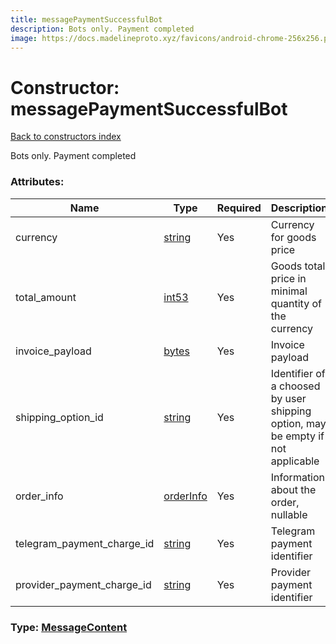 ```yaml
---
title: messagePaymentSuccessfulBot
description: Bots only. Payment completed
image: https://docs.madelineproto.xyz/favicons/android-chrome-256x256.png
---
```

# Constructor: messagePaymentSuccessfulBot  
[Back to constructors index](index.md)



Bots only. Payment completed

### Attributes:

| Name     |    Type       | Required | Description |
|----------|---------------|----------|-------------|
|currency|[string](../types/string.md) | Yes|Currency for goods price|
|total\_amount|[int53](../types/int53.md) | Yes|Goods total price in minimal quantity of the currency|
|invoice\_payload|[bytes](../types/bytes.md) | Yes|Invoice payload|
|shipping\_option\_id|[string](../types/string.md) | Yes|Identifier of a choosed by user shipping option, may be empty if not applicable|
|order\_info|[orderInfo](../constructors/orderInfo.md) | Yes|Information about the order, nullable|
|telegram\_payment\_charge\_id|[string](../types/string.md) | Yes|Telegram payment identifier|
|provider\_payment\_charge\_id|[string](../types/string.md) | Yes|Provider payment identifier|



### Type: [MessageContent](../types/MessageContent.md)


